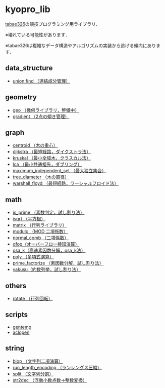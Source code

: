# kyopro_lib

[tabae326](https://atcoder.jp/users/tabae326)の競技プログラミング用ライブラリ．

※壊れている可能性があります．

※tabae326は複雑なデータ構造やアルゴリズムの実装から逃げる傾向にあります．

## data_structure
- [union find （連結成分管理）](https://github.com/tabae/kyopro_lib/tree/master/data_structure/union_find)

## geometry
- [geo （幾何ライブラリ，整備中）](https://github.com/tabae/kyopro_lib/tree/master/geometry/geo)
- [gradient （2点の傾き管理）](https://github.com/tabae/kyopro_lib/tree/master/geometry/gradient)

## graph
- [centroid （木の重心）](https://github.com/tabae/kyopro_lib/tree/master/graph/centroid)
- [dijkstra （最短経路，ダイクストラ法）](https://github.com/tabae/kyopro_lib/tree/master/graph/dijkstra)
- [kruskal （最小全域木，クラスカル法）](https://github.com/tabae/kyopro_lib/tree/master/graph/kruskal)
- [lca （最小共通祖先，ダブリング）](https://github.com/tabae/kyopro_lib/tree/master/graph/lca)
- [maximum_independent_set （最大独立集合）](https://github.com/tabae/kyopro_lib/tree/master/graph/maximum_independent_set)
- [tree_diameter （木の直径）](https://github.com/tabae/kyopro_lib/tree/master/graph/tree_diameter)
- [warshall_floyd （最短経路，ワーシャルフロイド法）](https://github.com/tabae/kyopro_lib/tree/master/graph/warshall_floyd)

## math
- [is_prime （素数判定，試し割り法）](https://github.com/tabae/kyopro_lib/tree/master/math/is_prime)
- [isqrt （平方根）](https://github.com/tabae/kyopro_lib/tree/master/math/isqrt)
- [matrix （行列ライブラリ）](https://github.com/tabae/kyopro_lib/tree/master/math/matrix)
- [modulo （MOD 二項係数）](https://github.com/tabae/kyopro_lib/tree/master/math/modulo)
- [normal_comb （二項係数）](https://github.com/tabae/kyopro_lib/tree/master/math/normal_comb)
- [ofop（オーバーフロー検知演算）](https://github.com/tabae/kyopro_lib/tree/master/math/ofop)
- [osa_k（高速素因数分解，osa_k法）](https://github.com/tabae/kyopro_lib/tree/master/math/osa_k)
- [poly （多項式演算）](https://github.com/tabae/kyopro_lib/tree/master/math/poly)
- [prime_factorize （素因数分解，試し割り法）](https://github.com/tabae/kyopro_lib/tree/master/math/prime_factorize)
- [yakusu（約数列挙，試し割り法）](https://github.com/tabae/kyopro_lib/tree/master/math/yakusu)

## others
- [rotate （行列回転）](https://github.com/tabae/kyopro_lib/tree/master/others/rotate)

## scripts
- [gentemp](https://github.com/tabae/kyopro_lib/tree/master/scripts/aclopen)
- [aclopen](https://github.com/tabae/kyopro_lib/tree/master/scripts/gentemp)

## string
- [biop （文字列二項演算）](https://github.com/tabae/kyopro_lib/tree/master/string/biop)
- [run_length_encoding （ランレングス圧縮）](https://github.com/tabae/kyopro_lib/tree/master/string/run_length_encoding)
- [split （文字列分割）](https://github.com/tabae/kyopro_lib/tree/master/string/split)
- [str2dec （浮動小数点数→整数変換）](https://github.com/tabae/kyopro_lib/tree/master/string/str2dec)
